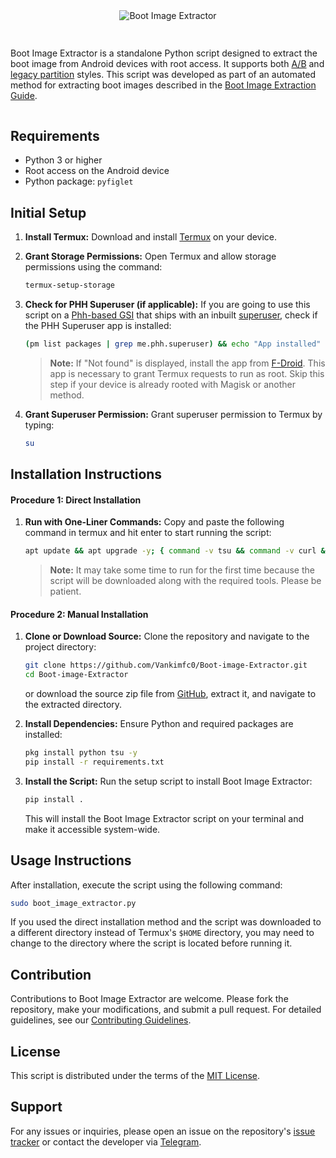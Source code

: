 <div align="center">
  <img src="https://github.com/Vankimfc0/Boot-image-Extractor/assets/98699436/8fc2fc00-4dcd-4506-a161-7fec49a6ee34" loading="lazy" alt="Boot Image Extractor"/>
<h2></h2>   
</div>


<div style="display: flex; justify-content: center;">
  <div style="max-width: 800px;">
    <p>
      Boot Image Extractor is a standalone Python script designed to extract the boot image from Android devices with root access. It supports both <a href="https://source.android.com/devices/tech/ota/ab">A/B</a> and <a href="https://source.android.com/devices/bootloader/partitions">legacy partition</a> styles. This script was developed as part of an automated method for extracting boot images described in the <a href="https://gist.github.com/Vankimfc0/a1f693b64d8f8701ec24477a2ccaab87#file-boot-image-extraction-guide-md">Boot Image Extraction Guide</a>.
    </p>
  </div>
</div>

## Requirements

- Python 3 or higher
- Root access on the Android device
- Python package: `pyfiglet`

## Initial Setup

1. **Install Termux:**
   Download and install [Termux](https://termux.com/) on your device.

2. **Grant Storage Permissions:**
   Open Termux and allow storage permissions using the command:
   ```bash
   termux-setup-storage
   ```

3. **Check for PHH Superuser (if applicable):**
   If you are going to use this script on a [Phh-based GSI](https://github.com/phhusson/treble_experimentations/wiki/Frequently-Asked-Questions-%28FAQ%29) that ships with an inbuilt [superuser](https://github.com/phhusson/treble_experimentations/wiki/Frequently-Asked-Questions-%28FAQ%29#naming-conventions-that-some-gsi-buildermaintainer-uses), check if the PHH Superuser app is installed:
   ```bash
   (pm list packages | grep me.phh.superuser) && echo "App installed" || echo "Not found"
   ```
   > **Note:** If "Not found" is displayed, install the app from [F-Droid](https://f-droid.org/en/packages/me.phh.superuser/). This app is necessary to grant Termux requests to run as root. Skip this step if your device is already rooted with Magisk or another method.

4. **Grant Superuser Permission:**
   Grant superuser permission to Termux by typing:
   ```bash
   su
   ```

## Installation Instructions

#### Procedure 1: Direct Installation

1. **Run with One-Liner Commands:**
   Copy and paste the following command in termux and hit enter to start running the script:
   ```bash
   apt update && apt upgrade -y; { command -v tsu && command -v curl && command -v python && command -v pip && python -c 'import pyfiglet' &>/dev/null; } || apt install -y tsu curl python; pip install pyfiglet; curl -o boot_image_extractor.py https://raw.githubusercontent.com/Vankimfc0/Boot-image-Extractor/main/scripts/boot_image_extractor.py; clear; sudo python boot_image_extractor.py
   ```
   > **Note:** It may take some time to run for the first time because the script will be downloaded along with the required tools. Please be patient.

#### Procedure 2: Manual Installation

1. **Clone or Download Source:**
   Clone the repository and navigate to the project directory:
   ```bash
   git clone https://github.com/Vankimfc0/Boot-image-Extractor.git
   cd Boot-image-Extractor
   ```
   or download the source zip file from [GitHub](https://github.com/Vankimfc0/Boot-image-Extractor/archive/refs/heads/master.zip), extract it, and navigate to the extracted directory.

2. **Install Dependencies:**
   Ensure Python and required packages are installed:
   ```bash
   pkg install python tsu -y
   pip install -r requirements.txt
   ```

3. **Install the Script:**
   Run the setup script to install Boot Image Extractor:
   ```bash
   pip install .
   ```
   This will install the Boot Image Extractor script on your terminal and make it accessible system-wide.

## Usage Instructions

After installation, execute the script using the following command:
```bash
sudo boot_image_extractor.py
```

If you used the direct installation method and the script was downloaded to a different directory instead of Termux's `$HOME` directory, you may need to change to the directory where the script is located before running it.

## Contribution

Contributions to Boot Image Extractor are welcome. Please fork the repository, make your modifications, and submit a pull request. For detailed guidelines, see our [Contributing Guidelines](CONTRIBUTING.md).

## License

This script is distributed under the terms of the [MIT License](LICENSE).

## Support

For any issues or inquiries, please open an issue on the repository's [issue tracker](https://github.com/Vankimfc0/Boot-image-Extractor/issues) or contact the developer via [Telegram](https://t.me/PhantomXPain).
